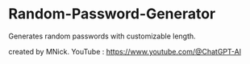 # Random-Password-Generator
Generates random passwords with customizable length.

created by MNick.
YouTube : https://www.youtube.com/@ChatGPT-Al
